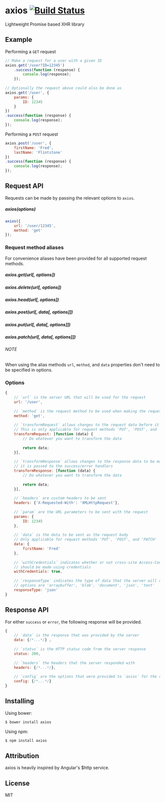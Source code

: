 # axios [![Build Status](https://travis-ci.org/mzabriskie/axios.svg?branch=master)](https://travis-ci.org/mzabriskie/axios)

Lightweight Promise based XHR library

## Example

Performing a `GET` request

```js
// Make a request for a user with a given ID
axios.get('/user?ID=12345')
	.success(function (response) {
		console.log(response);
	});
	
// Optionally the request above could also be done as
axios.get('/user', {
	params: {
		ID: 12345
	}
})
.success(function (response) {
	console.log(response);
});
```

Performing a `POST` request

```js
axios.post('/user', {
	firstName: 'Fred',
	lastName: 'Flintstone'
})
.success(function (response) {
	console.log(response);
});
```

## Request API

Requests can be made by passing the relevant options to `axios`.

##### axios(options)

```js
axios({
	url: '/user/12345',
	method: 'get'
});
```

### Request method aliases

For convenience aliases have been provided for all supported request methods.

##### axios.get(url[, options])
##### axios.delete(url[, options])
##### axios.head(url[, options])
##### axios.post(url[, data[, options]])
##### axios.put(url[, data[, options]])
##### axios.patch(url[, data[, options]])

###### NOTE
When using the alias methods `url`, `method`, and `data` properties don't need to be specified in options.

### Options

```js
{
	// `url` is the server URL that will be used for the request
	url: '/user',
	
	// `method` is the request method to be used when making the request
	method: 'get',
	
	// `transformRequest` allows changes to the request data before it is sent to the server
	// This is only applicable for request methods 'PUT', 'POST', and 'PATCH'
	transformRequest: [function (data) {
		// Do whatever you want to transform the data
		
		return data;
	}],
	
	// `transformResponse` allows changes to the response data to be made before
	// it is passed to the success/error handlers
	transformResponse: [function (data) {
		// Do whatever you want to transform the data
		
		return data;
	}],
	
	// `headers` are custom headers to be sent
	headers: {'X-Requested-With': 'XMLHttpRequest'},
	
	// `param` are the URL parameters to be sent with the request
	params: {
		ID: 12345
	},
	
	// `data` is the data to be sent as the request body
	// Only applicable for request methods 'PUT', 'POST', and 'PATCH'
	data: {
		firstName: 'Fred'
	},
	
	// `withCredentials` indicates whether or not cross-site Access-Control requests
	// should be made using credentials
	withCredentials: true,
	
	// `responseType` indicates the type of data that the server will responsd with
	// options are 'arraybuffer', 'blob', 'document', 'json', 'text'
	responseType: 'json'
}
```

## Response API

For either `success` or `error`, the following response will be provided.

```js
{
	// `data` is the response that was provided by the server
	data: {/*...*/}	,
	
	// `status` is the HTTP status code from the server response
	status: 200,
	
	// `headers` the headers that the server responded with
	headers: {/*...*/},
	
	// `config` are the options that were provided to `axios` for the request
	config: {/*...*/}
}
```

## Installing

Using bower:

```bash
$ bower install axios
```

Using npm:

```bash
$ npm install axios
```

## Attribution

axios is heavily inspired by Angular's $http service.

## License

MIT